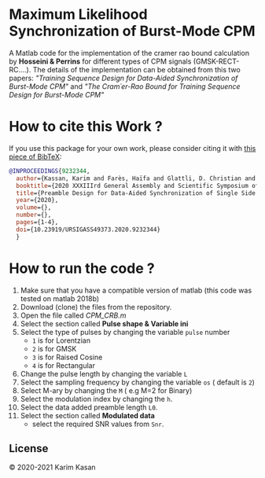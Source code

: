 
# Maximum Likelihood Synchronization of Burst-Mode CPM

A Matlab code for the implementation of the cramer rao bound calculation by __Hosseini & Perrins__  for different types of CPM signals (GMSK-RECT-RC....). The details of the implementation can be obtained from this two papers: _"Training Sequence Design for Data-Aided Synchronization of Burst-Mode CPM"_ and _"The Cram´er-Rao Bound for Training Sequence Design for Burst-Mode CPM"_


# How to cite this Work ?
If you use this package for your own work, please consider citing it with [this piece of BibTeX](DATAAIDED_SSB.bib):

```bibtex
@INPROCEEDINGS{9232344,
  author={Kassan, Karim and Farès, Haïfa and Glattli, D. Christian and Louët, Yves},
  booktitle={2020 XXXIIIrd General Assembly and Scientific Symposium of the International Union of Radio Science}, 
  title={Preamble Design for Data-Aided Synchronization of Single Side Band Continuous Phase Modulation}, 
  year={2020},
  volume={},
  number={},
  pages={1-4},
  doi={10.23919/URSIGASS49373.2020.9232344}
  }
```
# How to run the code ?
1. Make sure that you have a compatible version of matlab (this code was tested on matlab 2018b)
2. Download (clone) the files from the repository.
3. Open the file called _CPM_CRB.m_
4. Select the section called __Pulse shape & Variable ini__
5. Select the type of pulses by changing the variable `pulse` number
	* `1` is for Lorentzian
	* `2` is for GMSK
	* `3` is for Raised Cosine
	* `4` is for Rectangular
6. Change the pulse length by changing the variable `L`
7. Select the sampling frequency by changing the variable `os` ( default is `2`)
8. Select M-ary by changing the `M` ( e.g M=2 for Binary)
9. Select the modulation index by changing the `h`.
10. Select the data added preamble length `L0`.
12. Select the section called __Modulated data__
    * select the required SNR values from `Snr`.
## License
© 2020-2021 Karim Kasan

